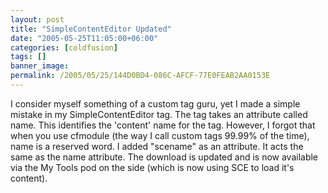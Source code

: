 ```yaml
---
layout: post
title: "SimpleContentEditor Updated"
date: "2005-05-25T11:05:00+06:00"
categories: [coldfusion]
tags: []
banner_image: 
permalink: /2005/05/25/144D0BD4-086C-AFCF-77E0FEAB2AA0153E
---
```


I consider myself something of a custom tag guru, yet I made a simple mistake in my SimpleContentEditor tag. The tag takes an attribute called name. This identifies the 'content' name for the tag. However, I forgot that when you use cfmodule (the way I call custom tags 99.99% of the time), name is a reserved word. I added "scename" as an attribute. It acts the same as the name attribute. The download is updated and is now available via the My Tools pod on the side (which is now using SCE to load it's content).